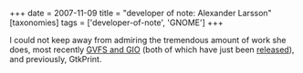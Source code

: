 +++
date = 2007-11-09
title = "developer of note: Alexander Larsson"
[taxonomies]
tags = ['developer-of-note', 'GNOME']
+++

I could not keep away from admiring the tremendous amount of work she
does, most recently [GVFS and GIO] (both of which have just been
[released]), and previously, GtkPrint.

  [GVFS and GIO]: http://mail.gnome.org/archives/desktop-devel-list/2007-September/msg00401.html
  [released]: http://mail.gnome.org/archives/gnome-announce-list/2007-November/msg00006.html
